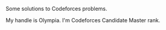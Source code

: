 Some solutions to Codeforces problems.

My handle is Olympia. I'm Codeforces Candidate Master rank.
